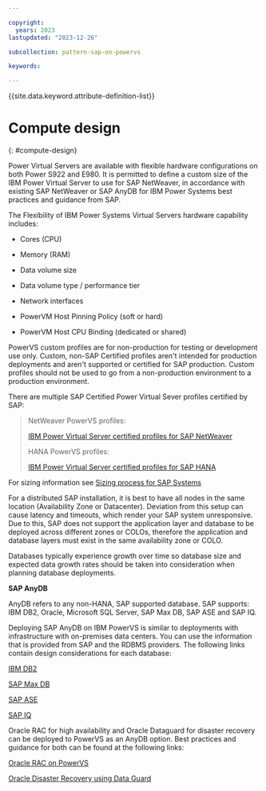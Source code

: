 ```yaml
---

copyright:
  years: 2023
lastupdated: "2023-12-26"

subcollection: pattern-sap-on-powervs

keywords:

---
```


{{site.data.keyword.attribute-definition-list}}

# Compute design
{: #compute-design}

Power Virtual Servers are available with flexible hardware
configurations on both Power S922 and E980. It is permitted to define a
custom size of the IBM Power Virtual Server to use for SAP NetWeaver, in
accordance with existing SAP NetWeaver or SAP AnyDB for IBM Power
Systems best practices and guidance from SAP.

The Flexibility of IBM Power Systems Virtual Servers hardware capability
includes:

-   Cores (CPU)

-   Memory (RAM)

-   Data volume size

-   Data volume type / performance tier

-   Network interfaces

-   PowerVM Host Pinning Policy (soft or hard)

-   PowerVM Host CPU Binding (dedicated or shared)

PowerVS custom profiles are for non-production for testing or
development use only. Custom, non-SAP Certified profiles aren\'t
intended for production deployments and aren\'t supported or certified
for SAP production. Custom profiles should not be used to go from a
non-production environment to a production environment.

There are multiple SAP Certified Power Virtual Sever profiles certified
by SAP:

> NetWeaver PowerVS profiles:
>
> [IBM Power Virtual Server certified profiles for SAP
> NetWeaver](https://cloud.ibm.com/docs/sap?topic=sap-nw-iaas-offerings-profiles-power-vs)
>
> HANA PowerVS profiles:
>
> [IBM Power Virtual Server certified profiles for SAP
> HANA](https://cloud.ibm.com/docs/sap?topic=sap-hana-iaas-offerings-profiles-power-vs)

For sizing information see [Sizing process for SAP
Systems](https://cloud.ibm.com/docs/sap?topic=sap-sizing&interface=ui)

For a distributed SAP installation, it is best to have all nodes in the
same location (Availability Zone or Datacenter). Deviation from this
setup can cause latency and timeouts, which render your SAP system
unresponsive. Due to this, SAP does not support the application layer
and database to be deployed across different zones or COLOs, therefore
the application and database layers must exist in the same availability
zone or COLO.

Databases typically experience growth over time so database size and
expected data growth rates should be taken into consideration when
planning database deployments.

**SAP AnyDB**

AnyDB refers to any non-HANA, SAP supported database. SAP supports: IBM
DB2, Oracle, Microsoft SQL Server, SAP Max DB, SAP ASE and SAP IQ.

Deploying SAP AnyDB on IBM PowerVS is similar to deployments with
infrastructure with on-premises data centers. You can use the
information that is provided from SAP and the RDBMS providers. The
following links contain design considerations for each database:

[IBM DB2](https://cloud.ibm.com/docs/sap?topic=sap-anydb-ibm-db2)

[SAP Max DB](https://cloud.ibm.com/docs/sap?topic=sap-anydb-sap-maxdb)

[SAP ASE](https://cloud.ibm.com/docs/sap?topic=sap-anydb-sap-ase)

[SAP IQ](https://cloud.ibm.com/docs/sap?topic=sap-anydb-sap-iq)

Oracle RAC for high availability and Oracle Dataguard for disaster
recovery can be deployed to PowerVS as an AnyDB option. Best practices
and guidance for both can be found at the following links:

[Oracle RAC on
PowerVS](https://cloud.ibm.com/docs/pattern-oracle-rac-on-powervs?topic=pattern-oracle-rac-on-powervs-overview)

[Oracle Disaster Recovery using Data
Guard](https://cloud.ibm.com/docs/pattern-oracle-disaster-recovery-on-powervs?topic=pattern-oracle-disaster-recovery-on-powervs-Oracle-dr-ibm-pvs#oracle-data-guard)
